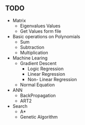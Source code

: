 ## TODO

- Matrix
    - Eigenvalues Values
    - Get Values form file 
- Basic operations on Polynomials
    - Sum
    - Subtraction
    - Multiplication
- Machine Learing
    - Gradient Descent 
        - Logic Regression
        - Linear Regression
        - Non- Linear Regression
    - Normal Equation
- ANN
    - BackPropagation
    - ART2
- Search
    - A*
    - Genetic Algorithm
    
